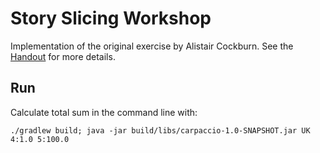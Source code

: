 # Story Slicing Workshop

Implementation of the original exercise by Alistair Cockburn. See the [Handout][1] for more details.

## Run

Calculate total sum in the command line with:

`./gradlew build; java -jar build/libs/carpaccio-1.0-SNAPSHOT.jar UK 4:1.0 5:100.0`

[1]: handout.md